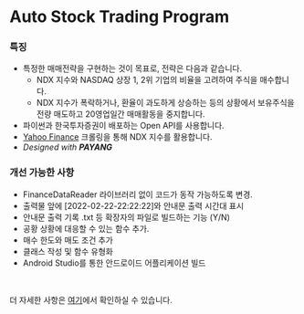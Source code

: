 # **Auto Stock Trading Program**

### 특징

- 특정한 매매전략을 구현하는 것이 목표로, 전략은 다음과 같습니다.
    - NDX 지수와 NASDAQ 상장 1, 2위 기업의 비율을 고려하여 주식을 매수합니다.
    - NDX 지수가 폭락하거나, 환율이 과도하게 상승하는 등의 상황에서 보유주식을 전량 매도하고 20영업일간 매매활동을 중지합니다.  
- 파이썬과 한국투자증권이 배포하는 Open API를 사용합니다.
- [Yahoo Finance](https://finance.yahoo.com/quote/NQ=F?p=NQ=F&.tsrc=fin-srch) 크롤링을 통해 NDX 지수를 활용합니다.
- <i>Designed with <b>PAYANG</b></i>

### 개선 가능한 사항

- FinanceDataReader 라이브러리 없이 코드가 동작 가능하도록 변경.
- 출력물 앞에 [2022-02-22-22:22:22]와 안내문 출력 시간대 표시
- 안내문 출력 기록 .txt 등 확장자의 파일로 빌드하는 기능 (Y/N)
- 공황 상황에 대응할 수 있는 함수 추가.
- 매수 한도와 매도 조건 추가
- 클래스 작성 및 함수 유형화
- Android Studio를 통한 안드로이드 어플리케이션 빌드

<br>

더 자세한 사항은 [여기](https://hyngng.github.io/posts/astp/)에서 확인하실 수 있습니다.
